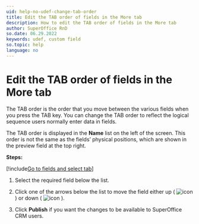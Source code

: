 ```yaml
---
uid: help-no-udef-change-tab-order
title: Edit the TAB order of fields in the More tab
description: How to edit the TAB order of fields in the More tab
author: SuperOffice RnD
so.date: 06.29.2022
keywords: udef, custom field
so.topic: help
language: no
---
```


# Edit the TAB order of fields in the More tab

The TAB order is the order that you move between the various fields when you press the TAB key. You can change the TAB order to reflect the logical sequence users normally enter data in fields.

The TAB order is displayed in the **Name** list on the left of the screen. This order is not the same as the fields’ physical positions, which are shown in the preview field at the top right.

**Steps:**

[!include[Go to fields and select tab](includes/goto-fields.md)]

1. Select the required field below the list.

1. Click one of the arrows below the list to move the field either up ( ![icon][img1] ) or down ( ![icon][img2] ).

1. Click **Publish** if you want the changes to be available to SuperOffice CRM users.

<!-- Referenced links -->

<!-- Referenced images -->
[img1]: ../../../../media/icons/arrow-up.png
[img2]: ../../../../media/icons/arrow-down.png

